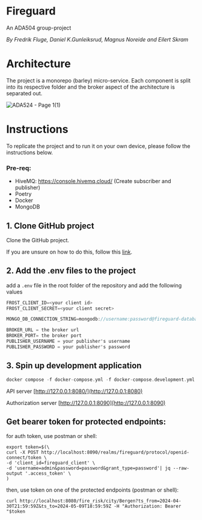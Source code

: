 # Fireguard
 An ADA504 group-project

*By Fredrik Fluge, Daniel K.Gunleiksrud, Magnus Noreide and Eilert Skram*


# Architecture
The project is a monorepo (barley) micro-service. Each component is split into its respective folder and the broker aspect of the architecture is separated out. 

![ADA524 - Page 1(1)](https://github.com/h593286/fireguard/assets/69848516/ac06372c-1e74-461d-be83-9b4cfc8fa97a)

# Instructions 

To replicate the project and to run it on your own device, please follow the instructions below.
### Pre-req:
- HiveMQ: https://console.hivemq.cloud/ (Create subscriber and publisher)
- Poetry
- Docker
- MongoDB

## 1. Clone GitHub project
Clone the GitHub project.

If you are unsure on how to do this, follow this [link](https://docs.github.com/en/repositories/creating-and-managing-repositories/cloning-a-repository).


## 2. Add the .env files to the project
add a `.env` file in the root folder of the repository and add the following values
```cs
FROST_CLIENT_ID=<your client id>
FROST_CLIENT_SECRET=<your client secret>

MONGO_DB_CONNECTION_STRING=mongodb://username:password@fireguard-database:27017/admin?retryWrites=true&loadBalanced=false&connectTimeoutMS=10000&authSource=admin&authMechanism=SCRAM-SHA-1

BROKER_URL = the broker url
BROKER_PORT= the broker port
PUBLISHER_USERNAME = your publisher's username
PUBLISHER_PASSWORD = your publisher's password
```

## 3. Spin up development application
```haskell
docker compose -f docker-compose.yml -f docker-compose.development.yml up
```

API server
[http://127.0.0.1:8080/](http://127.0.0.1:8080)

Authorization server
[http://127.0.0.1:8090](http://127.0.0.1:8090)

## Get bearer token for protected endpoints:
for auth token, use postman or shell:

```shell
export token=$(\
curl -X POST http://localhost:8090/realms/fireguard/protocol/openid-connect/token \
-d 'client_id=fireguard_client' \
-d 'username=admin&password=password&grant_type=password'| jq --raw-output '.access_token' \
)
```

then, use token on one of the protected endpoints (postman or shell):
```shell
curl http://localhost:8080/fire_risk/city/Bergen?ts_from=2024-04-30T21:59:59Z&ts_to=2024-05-09T18:59:59Z -H "Authorization: Bearer "$token
```


